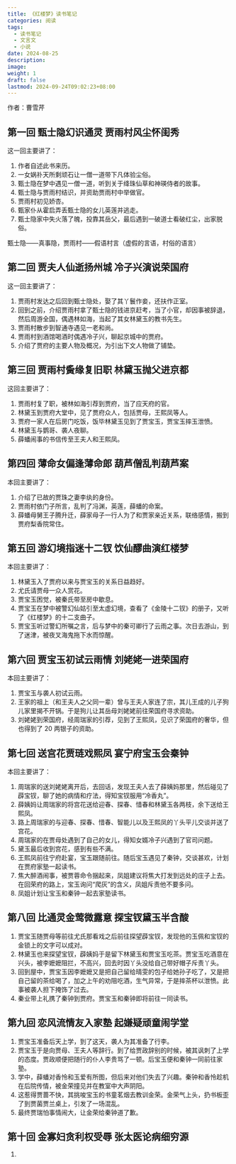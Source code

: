 ```yaml
---
title: 《红楼梦》读书笔记
categories: 阅读
tags:
  - 读书笔记
  - 文言文
  - 小说
date: 2024-08-25
description: 
image: 
weight: 1
draft: false
lastmod: 2024-09-24T09:02:23+08:00
---
```

作者：曹雪芹

## 第一回 甄士隐幻识通灵 贾雨村风尘怀闺秀

这一回主要讲了：
1. 作者自述此书来历。
2. 一女娲䃼天所剩顽石让一僧一道带下凡体验尘俗。
3. 甄士隐在梦中遇见一僧一道，听到关于绛珠仙草和神瑛侍者的故事。
4. 甄士隐与贾雨村结识，并资助贾雨村中举做官。
5. 贾雨村初见娇杏。
6. 甄家仆从霍启弄丢甄士隐的女儿英莲并逃走。
7. 甄士隐家中失火落了魄，投靠其岳父，最后遇到一破道士看破红尘，出家脱俗。

甄士隐——真事隐，贾雨村——假语村言（虚假的言语，村俗的语言）

## 第二回 贾夫人仙逝扬州城 冷子兴演说荣国府

这一回主要讲了：
1. 贾雨村发达之后回到甄士隐处，娶了其丫鬟作妾，还扶作正室。
2. 回到之前，介绍贾雨村拿了甄士隐的钱进京赶考，当了小官，却因事被辞退，然后周游全国，偶遇林如海，当起了其女林黛玉的教书先生。
3. 贾雨村散步到智通寺遇见一老和尚。
4. 贾雨村到酒馆喝酒时偶遇冷子兴，聊起京城中的贾府。
5. 介绍了贾府的主要人物及概况，为引出下文人物做了铺垫。

## 第三回 贾雨村夤缘复旧职 林黛玉抛父进京都  
  
这回主要讲了：  
1. 贾雨村复了职，被林如海引荐到贾府，当了应天府的官。  
2. 林黛玉到贾府大堂中，见了贾府众人，包括贾母，王熙凤等人。  
3. 贾府一家人在后房门吃饭，饭毕林黛玉见到了贾宝玉，贾宝玉摔玉泄愤。  
4. 林黛玉与鹦哥、袭人夜聊。  
5. 薛蟠闹事的书信传至王夫人和王熙凤。

## 第四回 薄命女偏逢薄命郎 葫芦僧乱判葫芦案  
  
本回主要讲了：  
1. 介绍了已故的贾珠之妻李纨的身份。  
2. 贾雨村依门子所言，乱判了冯渊，英莲，薛蟠的命案。  
3. 薛蟠母舅王子腾升迁，薛家母子一行人为了和贾家亲近关系，联络感情，搬到贾府梨香院常住。

## 第五回 游幻境指迷十二钗 饮仙醪曲演红楼梦

本回主要讲了：
1. 林黛玉入了贾府以来与贾宝玉的关系日益趋好。
2. 尤氏请贾母一众人赏花。
3. 贾宝玉困觉，被秦氏带至房中歇息。
4. 贾宝玉在梦中被警幻仙姑引至太虚幻境，查看了《金陵十二钗》的册子，又听了《红楼梦》的十二支曲子。
5. 贾宝玉听过警幻所嘱之言，后与梦中的秦可卿行了云雨之事。次日去游山，到了迷津，被夜叉海鬼拖下水而惊醒。

## 第六回 贾宝玉初试云雨情 刘姥姥一进荣国府

本回主要讲了：
1. 贾宝玉与袭人初试云雨。
2. 王家的祖上（和王夫人之父同一辈）曾与王夫人家连了宗，其儿王成的儿子狗儿家里揭不开锅。于是狗儿让其岳母刘姥姥前往荣国府寻求资助。
3. 刘姥姥到荣国府，经周瑞家的引荐，见到了王熙凤，见识了荣国府的奢华，但也得到了 20 两银子的资助。

## 第七回 送宫花贾琏戏熙凤 宴宁府宝玉会秦钟

本回主要讲了：
1. 周瑞家的送刘姥姥离开后，去回话，发现王夫人去了薛姨妈那里，然后碰见了薜宝钗，聊了她的病情和疗法，得知宝钗服用“冷香丸”。
2. 薛姨妈让周瑞家的将宫花送给迎春、探春、惜春和林黛玉各两枝，余下送给王熙凤。
3. 路上周瑞家的与迎春、探春、惜春、智能儿以及王熙凤的丫头平儿交谈并送了宫花。
4. 周瑞家的在贾母处遇到了自己的女儿，得知女婿冷子兴遇到了官司问题。
5. 黛玉最后收到宫花，感到有些不满。
6. 王熙凤前往宁府赴宴，宝玉跟随前往。随后宝玉遇见了秦钟，交谈甚欢，计划在贾府家塾一起读书。
7. 焦大醉酒闹事，被贾蓉命令捆起来，凤姐建议将焦大打发到远处的庄子上去。在回荣府的路上，宝玉询问“爬灰”的含义，凤姐斥责他不要多问。
8. 凤姐计划让宝玉和秦钟一起去家塾读书。

## 第八回 比通灵金莺微露意 探宝钗黛玉半含酸

1. 贾宝玉随贾母等前往尤氏那看戏之后前往探望薜宝钗，发现他的玉佩和宝钗的金锁上的文字可以成对。
2. 林黛玉也来探望宝钗，薜姨妈于是留下林黛玉和贾宝玉吃茶。贾宝玉吃酒意在兴头，被李嬷嬷阻拦，不高兴，回去时因丫头没给自己带好帽子斥责丫头。
3. 回到屋中，贾宝玉因李嬷嬷又是把自己留给晴雯的包子给她孙子吃了，又是把自己留的茶给喝了，加之上午的劝阻吃酒，生气异常，于是摔茶杯以泄愤。此事被袭人担下掩饰了过去。
4. 秦业带上礼携了秦钟到贾府。贾宝玉和秦钟即将前往一同读书。

## 第九回 恋风流情友入家塾 起嫌疑顽童闹学堂

1. 贾宝玉准备后天上学，到了这天，袭人为其准备了行李。
2. 贾宝玉于是向贾母、王夫人等辞行。到了给贾政辞别的时候，被其讽刺了上学的态度。贾政顺便把随行的仆人李贵骂了一顿。后宝玉便和秦钟一同前往家塾。
3. 学中，薛蟠对香怜和玉爱有所图，但后来对他们失去了兴趣。秦钟和香怜趁机在后院传情，被金荣撞见并在教室中大声阴阳。
4. 这惹得贾蔷不快，其挑唆宝玉的书童茗烟去教训金荣。金荣气上头，扔书板歪了到贾菌贾兰桌上，引发了一场混乱。
5. 最终贾瑞怕事情闹大，让金荣给秦钟道了歉。

## 第十回 金寡妇贪利权受辱 张太医论病细穷源

1. 